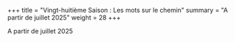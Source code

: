 +++
title = "Vingt-huitième Saison : Les mots sur le chemin"
summary = "A partir de juillet 2025"
weight = 28
+++

A partir de juillet 2025

